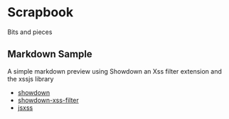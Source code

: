 # Scrapbook
Bits and pieces

## Markdown Sample
A simple markdown preview using Showdown an Xss filter extension and the xssjs library
* [showdown](https://github.com/showdownjs/showdown)
* [showdown-xss-filter](https://github.com/VisionistInc/showdown-xss-filter)
* [jsxss](http://jsxss.com/en/index.html)
